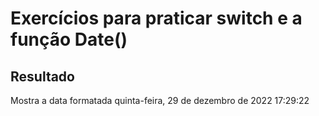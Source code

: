 # Exercícios para praticar switch e a função Date()

## Resultado

Mostra a data formatada
quinta-feira, 29 de dezembro de 2022 17:29:22

